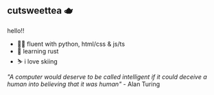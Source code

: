 ## cutsweettea 🫖

hello!!
- 🧑‍💻 fluent with python, html/css & js/ts
- 🦀 learning rust
- ⛷️ i love skiing

*"A computer would deserve to be called intelligent if it could deceive a human into believing that it was human"*
\- Alan Turing

